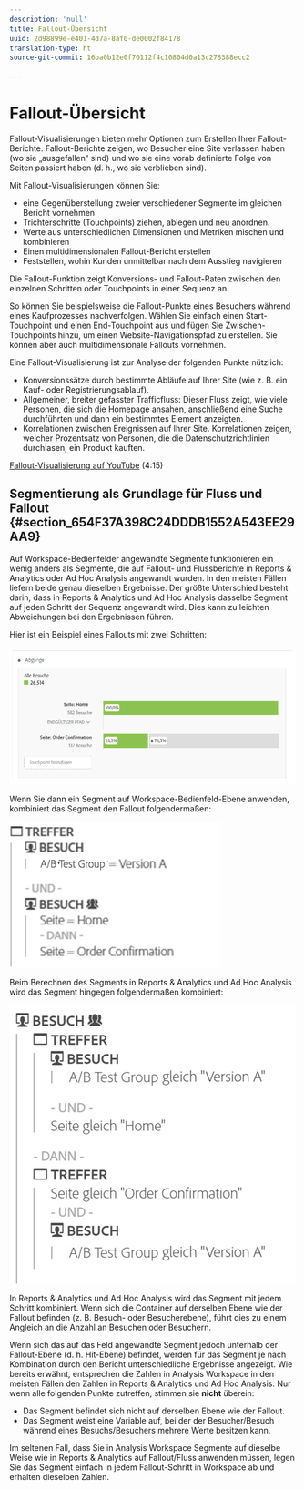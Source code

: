 ```yaml
---
description: 'null'
title: Fallout-Übersicht
uuid: 2d98899e-e401-4d7a-8af0-de0002f84178
translation-type: ht
source-git-commit: 16ba0b12e0f70112f4c10804d0a13c278388ecc2

---
```



# Fallout-Übersicht

Fallout-Visualisierungen bieten mehr Optionen zum Erstellen Ihrer Fallout-Berichte. Fallout-Berichte zeigen, wo Besucher eine Site verlassen haben (wo sie „ausgefallen“ sind) und wo sie eine vorab definierte Folge von Seiten passiert haben (d. h., wo sie verblieben sind).

Mit Fallout-Visualisierungen können Sie:

* eine Gegenüberstellung zweier verschiedener Segmente im gleichen Bericht vornehmen
* Trichterschritte (Touchpoints) ziehen, ablegen und neu anordnen.
* Werte aus unterschiedlichen Dimensionen und Metriken mischen und kombinieren
* Einen multidimensionalen Fallout-Bericht erstellen
* Feststellen, wohin Kunden unmittelbar nach dem Ausstieg navigieren

Die Fallout-Funktion zeigt Konversions- und Fallout-Raten zwischen den einzelnen Schritten oder Touchpoints in einer Sequenz an.

So können Sie beispielsweise die Fallout-Punkte eines Besuchers während eines Kaufprozesses nachverfolgen. Wählen Sie einfach einen Start-Touchpoint und einen End-Touchpoint aus und fügen Sie Zwischen-Touchpoints hinzu, um einen Website-Navigationspfad zu erstellen. Sie können aber auch multidimensionale Fallouts vornehmen.

Eine Fallout-Visualisierung ist zur Analyse der folgenden Punkte nützlich:

* Konversionssätze durch bestimmte Abläufe auf Ihrer Site (wie z. B. ein Kauf- oder Registrierungsablauf).
* Allgemeiner, breiter gefasster Trafficfluss: Dieser Fluss zeigt, wie viele Personen, die sich die Homepage ansahen, anschließend eine Suche durchführten und dann ein bestimmtes Element anzeigten.
* Korrelationen zwischen Ereignissen auf Ihrer Site. Korrelationen zeigen, welcher Prozentsatz von Personen, die die Datenschutzrichtlinien durchlasen, ein Produkt kauften.

[Fallout-Visualisierung auf YouTube](https://www.youtube.com/watch?v=VcrfHSyIoj8&amp;index=52&amp;list=PL2tCx83mn7GuNnQdYGOtlyCu0V5mEZ8sS) (4:15)

## Segmentierung als Grundlage für Fluss und Fallout {#section_654F37A398C24DDDB1552A543EE29AA9}

Auf Workspace-Bedienfelder angewandte Segmente funktionieren ein wenig anders als Segmente, die auf Fallout- und Flussberichte in Reports &amp; Analytics oder Ad Hoc Analysis angewandt wurden. In den meisten Fällen liefern beide genau dieselben Ergebnisse. Der größte Unterschied besteht darin, dass in Reports &amp; Analytics und Ad Hoc Analysis dasselbe Segment auf jeden Schritt der Sequenz angewandt wird. Dies kann zu leichten Abweichungen bei den Ergebnissen führen.

Hier ist ein Beispiel eines Fallouts mit zwei Schritten:

![](assets/fallout_segments1.png)

Wenn Sie dann ein Segment auf Workspace-Bedienfeld-Ebene anwenden, kombiniert das Segment den Fallout folgendermaßen:

![](assets/fallout_seg.png)

Beim Berechnen des Segments in Reports &amp; Analytics und Ad Hoc Analysis wird das Segment hingegen folgendermaßen kombiniert:

![](assets/fallout_segments3.png)

In Reports &amp; Analytics und Ad Hoc Analysis wird das Segment mit jedem Schritt kombiniert. Wenn sich die Container auf derselben Ebene wie der Fallout befinden (z. B. Besuch- oder Besucherebene), führt dies zu einem Angleich an die Anzahl an Besuchen oder Besuchern.

Wenn sich das auf das Feld angewandte Segment jedoch unterhalb der Fallout-Ebene (d. h. Hit-Ebene) befindet, werden für das Segment je nach Kombination durch den Bericht unterschiedliche Ergebnisse angezeigt. Wie bereits erwähnt, entsprechen die Zahlen in Analysis Workspace in den meisten Fällen den Zahlen in Reports &amp; Analytics und Ad Hoc Analysis. Nur wenn alle folgenden Punkte zutreffen, stimmen sie **nicht** überein:

* Das Segment befindet sich nicht auf derselben Ebene wie der Fallout.
* Das Segment weist eine Variable auf, bei der der Besucher/Besuch während eines Besuchs/Besuchers mehrere Werte besitzen kann.

Im seltenen Fall, dass Sie in Analysis Workspace Segmente auf dieselbe Weise wie in Reports &amp; Analytics auf Fallout/Fluss anwenden müssen, legen Sie das Segment einfach in jedem Fallout-Schritt in Workspace ab und erhalten dieselben Zahlen.
